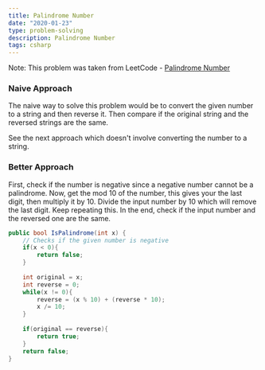 ```yaml
---
title: Palindrome Number
date: "2020-01-23"
type: problem-solving
description: Palindrome Number
tags: csharp
---
```


Note: This problem was taken from LeetCode - [Palindrome Number](https://leetcode.com/problems/palindrome-number/)

### Naive Approach

The naive way to solve this problem would be to convert the given number to a string and then reverse it. Then compare if the original string and the reversed strings are the same. 

See the next approach which doesn't involve converting the number to a string.

### Better Approach

First, check if the number is negative since a negative number cannot be a palindrome. Now, get the mod 10 of the number, this gives your the last digit, then multiply it by 10. Divide the input number by 10 which will remove the last digit. Keep repeating this. In the end, check if the input number and the reversed one are the same. 

```csharp
public bool IsPalindrome(int x) {
    // Checks if the given number is negative
    if(x < 0){
        return false;
    }
    
    int original = x;
    int reverse = 0;
    while(x != 0){
        reverse = (x % 10) + (reverse * 10);
        x /= 10;
    }
    
    if(original == reverse){
        return true;
    }
    return false;
}
```
